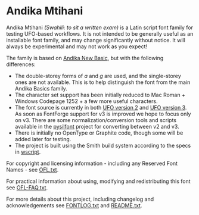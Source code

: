 # Andika Mtihani

Andika Mtihani _(Swahili: to sit a written exam)_ is a Latin script font family for testing UFO-based workflows. It is not intended to be generally useful as an installable font family, and may change significantly without notice. It will always be experimental and may not work as you expect!

The family is based on [Andika New Basic](https://scripts.sil.org/andika), but with the following differences:

- The double-storey forms of _a_ and _g_ are used, and the single-storey ones are not available. This is to help distinguish the font from the main Andika Basics family.
- The character set support has been initially reduced to Mac Roman + Windows Codepage 1252 + a few more useful characters.
- The font source is currently in both [UFO version 2](http://unifiedfontobject.org/versions/ufo2/index.html) and [UFO version 3](http://unifiedfontobject.org/versions/ufo3/index.html). As soon as FontForge support for v3 is improved we hope to focus only on v3. There are some normalization/conversion tools and scripts available in the [pysilfont](https://github.com/silnrsi/pysilfont) project for converting between v2 and v3.
- There is initially no OpenType or Graphite code, though some will be added later for testing.
- The project is built using the Smith build system according to the specs in [wscript](wscript).

For copyright and licensing information - including any Reserved Font Names - see [OFL.txt](OFL.txt).

For practical information about using, modifying and redistributing this font see [OFL-FAQ.txt](OFL-FAQ.txt).

For more details about this project, including changelog and acknowledgements see [FONTLOG.txt](FONTLOG.txt) and [README.txt](README.txt).
